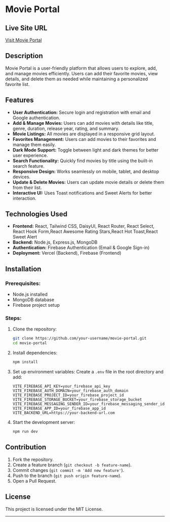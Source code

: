 # Movie Portal

## Live Site URL
[Visit Movie Portal](https://portal-c6157.web.app)

## Description
Movie Portal is a user-friendly platform that allows users to explore, add, and manage movies efficiently. Users can add their favorite movies, view details, and delete them as needed while maintaining a personalized favorite list.

## Features
- **User Authentication:** Secure login and registration with email and Google authentication.
- **Add & Manage Movies:** Users can add movies with details like title, genre, duration, release year, rating, and summary.
- **Movie Listings:** All movies are displayed in a responsive grid layout.
- **Favorites Management:** Users can add movies to their favorites and manage them easily.
- **Dark Mode Support:** Toggle between light and dark themes for better user experience.
- **Search Functionality:** Quickly find movies by title using the built-in search feature.
- **Responsive Design:** Works seamlessly on mobile, tablet, and desktop devices.
- **Update & Delete Movies:** Users can update movie details or delete them from their list.
- **Interactive UI:** Uses Toast notifications and Sweet Alerts for better interaction.

## Technologies Used
- **Frontend:** React, Tailwind CSS, DaisyUI, React Router, React Select, React Hook Form,React Awesome Rating Stars,React Hot Toast,React Sweet Alert
- **Backend:** Node.js, Express.js, MongoDB
- **Authentication:** Firebase Authentication (Email & Google Sign-in)
- **Deployment:** Vercel (Backend), Firebase (Frontend)

## Installation
### Prerequisites:
- Node.js installed
- MongoDB database
- Firebase project setup

### Steps:
1. Clone the repository:
   ```sh
   git clone https://github.com/your-username/movie-portal.git
   cd movie-portal
   ```
2. Install dependencies:
   ```sh
   npm install
   ```
3. Set up environment variables:
   Create a `.env` file in the root directory and add:
   ```env
   VITE_FIREBASE_API_KEY=your_firebase_api_key
   VITE_FIREBASE_AUTH_DOMAIN=your_firebase_auth_domain
   VITE_FIREBASE_PROJECT_ID=your_firebase_project_id
   VITE_FIREBASE_STORAGE_BUCKET=your_firebase_storage_bucket
   VITE_FIREBASE_MESSAGING_SENDER_ID=your_firebase_messaging_sender_id
   VITE_FIREBASE_APP_ID=your_firebase_app_id
   VITE_BACKEND_URL=https://your-backend-url.com
   ```
4. Start the development server:
   ```sh
   npm run dev
   ```



## Contribution
1. Fork the repository.
2. Create a feature branch (`git checkout -b feature-name`).
3. Commit changes (`git commit -m 'Add new feature'`).
4. Push to the branch (`git push origin feature-name`).
5. Open a Pull Request.

## License
This project is licensed under the MIT License.

---



